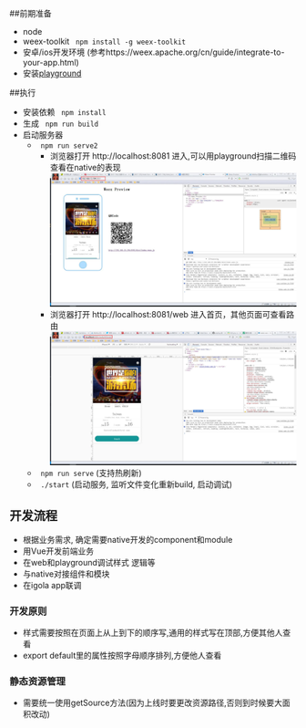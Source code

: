 ##前期准备
- node
- weex-toolkit ``` npm install -g weex-toolkit```
- 安卓/ios开发环境 (参考https://weex.apache.org/cn/guide/integrate-to-your-app.html)
- 安装[playground](https://weex.apache.org/cn/playground.html)

##执行
- 安装依赖 ``` npm install```
- 生成 ``` npm run build```
- 启动服务器
    * ``` npm run serve2```
        - 浏览器打开 http://localhost:8081 进入,可以用playground扫描二维码查看在native的表现
        ![](/assets/001aserve.jpg)
        - 浏览器打开 http://localhost:8081/web 进入首页，其他页面可查看路由
        ![](/assets/001首页.jpg)
    * ``` npm run serve``` (支持热刷新)
    * ``` ./start``` (启动服务, 监听文件变化重新build, 启动调试)
    
    
## 开发流程
- 根据业务需求, 确定需要native开发的component和module
- 用Vue开发前端业务
- 在web和playground调试样式 逻辑等
- 与native对接组件和模块
- 在igola app联调


### 开发原则
- 样式需要按照在页面上从上到下的顺序写,通用的样式写在顶部,方便其他人查看
- export default里的属性按照字母顺序排列,方便他人查看



### 静态资源管理
- 需要统一使用getSource方法(因为上线时要更改资源路径,否则到时候要大面积改动)